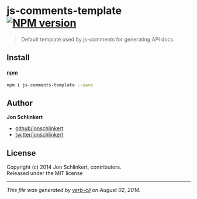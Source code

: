 # js-comments-template [![NPM version](https://badge.fury.io/js/js-comments-template.png)](http://badge.fury.io/js/js-comments-template)

> Default template used by js-comments for generating API docs.

## Install
#### [npm](npmjs.org)

```bash
npm i js-comments-template --save
```

## Author

**Jon Schlinkert**
 
+ [github/jonschlinkert](https://github.com/jonschlinkert)
+ [twitter/jonschlinkert](http://twitter.com/jonschlinkert) 

## License
Copyright (c) 2014 Jon Schlinkert, contributors.  
Released under the MIT license

***

_This file was generated by [verb-cli](https://github.com/assemble/verb-cli) on August 02, 2014._